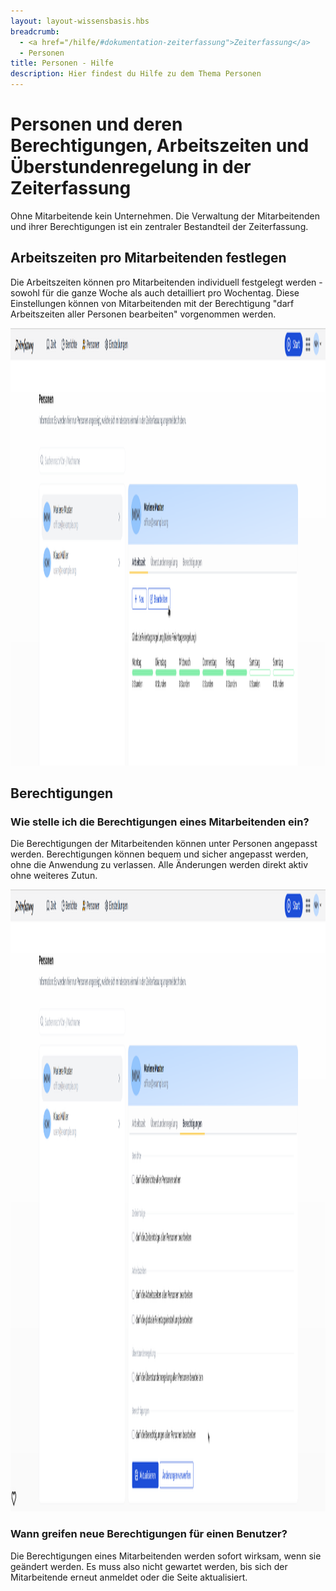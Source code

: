 ```yaml
---
layout: layout-wissensbasis.hbs
breadcrumb:
  - <a href="/hilfe/#dokumentation-zeiterfassung">Zeiterfassung</a>
  - Personen
title: Personen - Hilfe
description: Hier findest du Hilfe zu dem Thema Personen
---
```


# Personen und deren Berechtigungen, Arbeitszeiten und Überstundenregelung in der Zeiterfassung

Ohne Mitarbeitende kein Unternehmen. Die Verwaltung der Mitarbeitenden und ihrer Berechtigungen ist ein zentraler Bestandteil der Zeiterfassung.

## Arbeitszeiten pro Mitarbeitenden festlegen

Die Arbeitszeiten können pro Mitarbeitenden individuell festgelegt werden - sowohl für die ganze Woche als auch detailliert pro Wochentag. Diese Einstellungen können von Mitarbeitenden mit der Berechtigung "darf Arbeitszeiten aller Personen bearbeiten" vorgenommen werden.

<p>
  <picture>
    <img
      src="arbeitszeiten_pro_mitarbeitenden.png"
      alt="Arbeitszeiten pro Mitarbeitenden"
      decoding="async"
      loading="lazy"
      width="1906"
      height="700"
    />
  </picture>
</p>

## Berechtigungen

### Wie stelle ich die Berechtigungen eines Mitarbeitenden ein?

Die Berechtigungen der Mitarbeitenden können unter Personen angepasst werden. Berechtigungen können bequem und sicher angepasst werden, ohne die Anwendung zu verlassen. Alle Änderungen werden direkt aktiv ohne weiteres Zutun.

<p>
  <picture>
    <img
      src="berechtigungen_pro_mitarbeitenden.png"
      alt="Berechtigungen pro Mitarbeitenden"
      decoding="async"
      loading="lazy"
      width="1906"
      height="995"
    />
  </picture>
</p>

### Wann greifen neue Berechtigungen für einen Benutzer?

Die Berechtigungen eines Mitarbeitenden werden sofort wirksam, wenn sie geändert werden.
Es muss also nicht gewartet werden, bis sich der Mitarbeitende erneut anmeldet oder die Seite aktualisiert.
